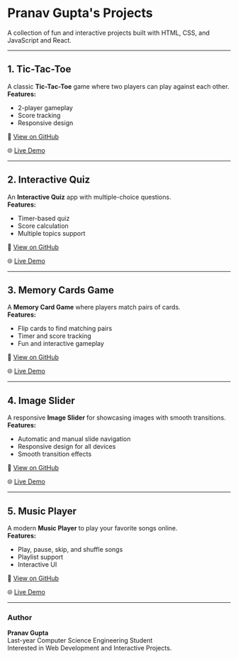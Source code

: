 # Pranav Gupta's Projects

A collection of fun and interactive projects built with HTML, CSS, and JavaScript and React.

---

## 1. Tic-Tac-Toe
A classic **Tic-Tac-Toe** game where two players can play against each other.  
**Features:**
- 2-player gameplay
- Score tracking
- Responsive design  

🔗 [View on GitHub](https://github.com/zero9179/tic-tac-toe)

🌐 [Live Demo](https://zero9179.github.io/tic-tac-toe/)

---

## 2. Interactive Quiz
An **Interactive Quiz** app with multiple-choice questions.  
**Features:**
- Timer-based quiz
- Score calculation
- Multiple topics support  

🔗 [View on GitHub](https://github.com/zero9179/Interactive-Quiz)

🌐 [Live Demo](https://interactive-quiz-dusky.vercel.app/)

---

## 3. Memory Cards Game
A **Memory Card Game** where players match pairs of cards.  
**Features:**
- Flip cards to find matching pairs
- Timer and score tracking
- Fun and interactive gameplay  

🔗 [View on GitHub](https://github.com/zero9179/Memory-Cards)

🌐 [Live Demo](https://zero9179.github.io/Memory-Cards/)

---

## 4. Image Slider
A responsive **Image Slider** for showcasing images with smooth transitions.  
**Features:**
- Automatic and manual slide navigation
- Responsive design for all devices
- Smooth transition effects  

🔗 [View on GitHub](https://github.com/zero9179/image-Slider)

🌐 [Live Demo](https://zero9179.github.io/image-Slider/)

---
## 5. Music Player
A modern **Music Player** to play your favorite songs online.  
**Features:**
- Play, pause, skip, and shuffle songs
- Playlist support
- Interactive UI  

🔗 [View on GitHub](https://github.com/zero9179/Music-Player)

🌐 [Live Demo]()

---

### Author
**Pranav Gupta**  
Last-year Computer Science Engineering Student  
Interested in Web Development and Interactive Projects.
